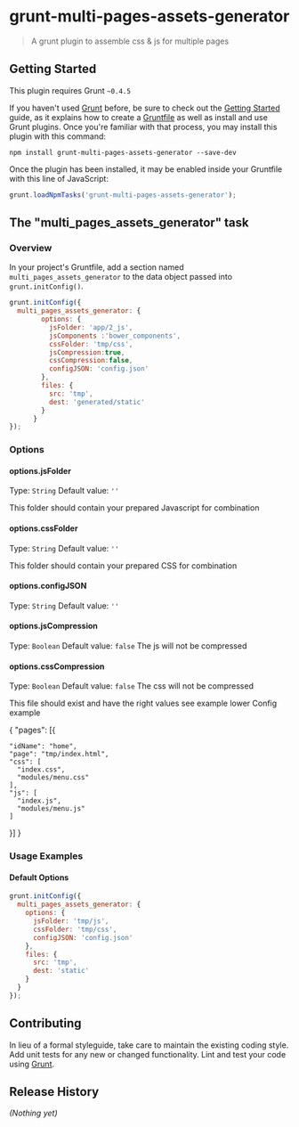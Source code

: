 # grunt-multi-pages-assets-generator

> A grunt plugin to assemble css & js for multiple pages

## Getting Started
This plugin requires Grunt `~0.4.5`

If you haven't used [Grunt](http://gruntjs.com/) before, be sure to check out the [Getting Started](http://gruntjs.com/getting-started) guide, as it explains how to create a [Gruntfile](http://gruntjs.com/sample-gruntfile) as well as install and use Grunt plugins. Once you're familiar with that process, you may install this plugin with this command:

```shell
npm install grunt-multi-pages-assets-generator --save-dev
```

Once the plugin has been installed, it may be enabled inside your Gruntfile with this line of JavaScript:

```js
grunt.loadNpmTasks('grunt-multi-pages-assets-generator');
```

## The "multi_pages_assets_generator" task

### Overview
In your project's Gruntfile, add a section named `multi_pages_assets_generator` to the data object passed into `grunt.initConfig()`.

```js
grunt.initConfig({
  multi_pages_assets_generator: {
        options: {
          jsFolder: 'app/2_js',
          jsComponents :'bower_components',
          cssFolder: 'tmp/css',
          jsCompression:true,
          cssCompression:false,
          configJSON: 'config.json'
        },
        files: {
          src: 'tmp',
          dest: 'generated/static'
        }
      }
});
```

### Options

#### options.jsFolder
Type: `String`
Default value: `''`

This folder should contain your prepared Javascript for combination

#### options.cssFolder
Type: `String`
Default value: `''`

This folder should contain your prepared CSS for combination

#### options.configJSON
Type: `String`
Default value: `''`

#### options.jsCompression
Type: `Boolean`
Default value: `false`
The js will not be compressed

#### options.cssCompression
Type: `Boolean`
Default value: `false`
The css will not be compressed

This file should exist and have the right values see example lower
Config example

{
  "pages": [{

    "idName": "home",
    "page": "tmp/index.html",
    "css": [
      "index.css",
      "modules/menu.css"
    ],
    "js": [
      "index.js",
      "modules/menu.js"
    ]
  }]
}


### Usage Examples

#### Default Options

```js
grunt.initConfig({
  multi_pages_assets_generator: {
    options: {
      jsFolder: 'tmp/js',
      cssFolder: 'tmp/css',
      configJSON: 'config.json'
    },
    files: {
      src: 'tmp',
      dest: 'static'
    }
  }
});
```

## Contributing
In lieu of a formal styleguide, take care to maintain the existing coding style. Add unit tests for any new or changed functionality. Lint and test your code using [Grunt](http://gruntjs.com/).

## Release History
_(Nothing yet)_
